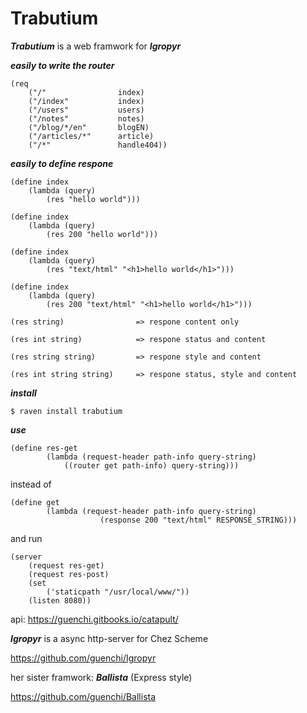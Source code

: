# Trabutium

***Trabutium*** is a web framwork for ***Igropyr***


***easily to write the router***

```
(req
    ("/"                index)
    ("/index"           index)
    ("/users"           users)
    ("/notes"           notes)
    ("/blog/*/en"       blogEN)
    ("/articles/*"      article)
    ("/*"               handle404))
```

***easily to define respone***

```
(define index
    (lambda (query)
        (res "hello world")))

(define index
    (lambda (query)
        (res 200 "hello world")))

(define index
    (lambda (query)
        (res "text/html" "<h1>hello world</h1>")))
        
(define index
    (lambda (query)
        (res 200 "text/html" "<h1>hello world</h1>")))
```


```
(res string)                => respone content only

(res int string)            => respone status and content

(res string string)         => respone style and content

(res int string string)     => respone status, style and content
```

***install***

`$ raven install trabutium`



***use***

```
(define res-get
        (lambda (request-header path-info query-string)
            ((router get path-info) query-string)))
```

instead of

```
(define get
        (lambda (request-header path-info query-string)
                    (response 200 "text/html" RESPONSE_STRING)))
```

and run

```
(server
    (request res-get)
    (request res-post)
    (set 
        ('staticpath "/usr/local/www/"))
    (listen 8080))
```

api: https://guenchi.gitbooks.io/catapult/

***Igropyr*** is a async http-server for Chez Scheme

https://github.com/guenchi/Igropyr

her sister framwork: ***Ballista*** (Express style)

https://github.com/guenchi/Ballista
